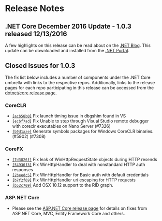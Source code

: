 # Release Notes

## .NET Core December 2016 Update - 1.0.3 released 12/13/2016

A few highlights on this release can be read about on the [.NET Blog](https://devblogs.microsoft.com/dotnet/). This update can be downloaded and installed from the [.NET Portal](https://dotnet.microsoft.com/download).

## Closed Issues for 1.0.3

The fix list below includes a number of components under the .NET Core umbrella with links to the respective repos. Additionally, links to the release pages for each repo participating in this release can be accessed from the [dotnet/core release page](https://github.com/dotnet/core/releases/tag/1.0.3).

### CoreCLR

* [`[acb58b0]`](https://github.com/dotnet/coreclr/commit/acb58b0) Fix launch timing issue in dbgshim found in VS
* [`[ecbf7ad]`](https://github.com/dotnet/coreclr/commit/ecbf7ad) Fix Unable to step through Visual Studio remote debugger with coreclr executables on Nano Server (#7326)
* [`[b9d1aae]`](https://github.com/dotnet/coreclr/commit/b9d1aae) Generate symbols packages for Windows CoreCLR binaries. (#5902) (#7308)

### CoreFX

* [`[7d3826f]`](https://github.com/dotnet/corefx/commit/7d3826f) Fix leak of WinHttpRequestState objects during HTTP resends
* [`[54930f3]`](https://github.com/dotnet/corefx/commit/54930f3) Fix WinHttpHandler to deal with nonstandard HTTP auth responses
* [`[2beedc5]`](https://github.com/dotnet/corefx/commit/2beedc5) Fix WinHttpHandler for Basic auth with default credentials
* [`[b7f2f69]`](https://github.com/dotnet/corefx/commit/b7f2f69) Fix WinHttpHandler uri escaping for HTTP requests
* [`[b52c709]`](https://github.com/dotnet/corefx/commit/b52c709) Add OSX 10.12 support to the RID graph.

### ASP.NET Core

* Please see the [ASP.NET Core release page](https://github.com/aspnet/home/releases/1.0.3) for details on fixes from ASP.NET Core, MVC, Entity Framework Core and others.
